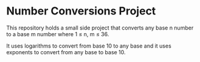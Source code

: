 # Number Conversions Project
This repository holds a small side project that converts any base n number to a base m number where 1 ≤ n, m ≤ 36.

It uses logarithms to convert from base 10 to any base and it uses exponents to convert from any base to base 10.
